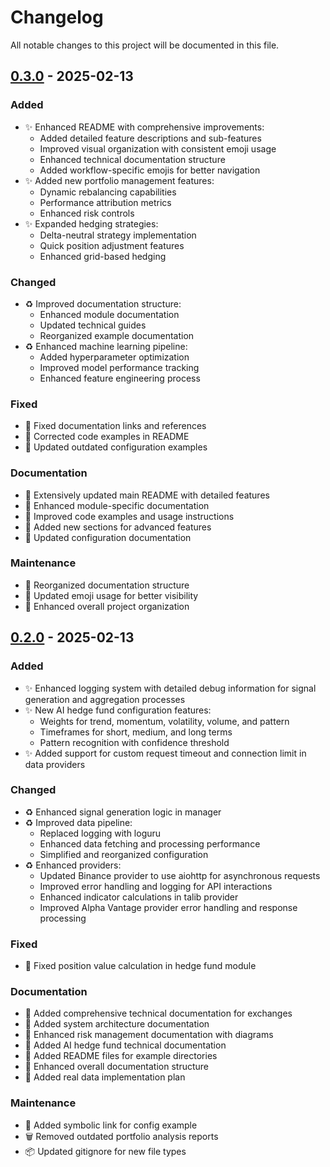 # Changelog

All notable changes to this project will be documented in this file.

## [0.3.0] - 2025-02-13

### Added
- ✨ Enhanced README with comprehensive improvements:
  - Added detailed feature descriptions and sub-features
  - Improved visual organization with consistent emoji usage
  - Enhanced technical documentation structure
  - Added workflow-specific emojis for better navigation
- ✨ Added new portfolio management features:
  - Dynamic rebalancing capabilities
  - Performance attribution metrics
  - Enhanced risk controls
- ✨ Expanded hedging strategies:
  - Delta-neutral strategy implementation
  - Quick position adjustment features
  - Enhanced grid-based hedging

### Changed
- ♻️ Improved documentation structure:
  - Enhanced module documentation
  - Updated technical guides
  - Reorganized example documentation
- ♻️ Enhanced machine learning pipeline:
  - Added hyperparameter optimization
  - Improved model performance tracking
  - Enhanced feature engineering process

### Fixed
- 🐛 Fixed documentation links and references
- 🐛 Corrected code examples in README
- 🐛 Updated outdated configuration examples

### Documentation
- 📝 Extensively updated main README with detailed features
- 📝 Enhanced module-specific documentation
- 📝 Improved code examples and usage instructions
- 📝 Added new sections for advanced features
- 📝 Updated configuration documentation

### Maintenance
- 🔧 Reorganized documentation structure
- 🔧 Updated emoji usage for better visibility
- 🔧 Enhanced overall project organization

## [0.2.0] - 2025-02-13

### Added
- ✨ Enhanced logging system with detailed debug information for signal generation and aggregation processes
- ✨ New AI hedge fund configuration features:
  - Weights for trend, momentum, volatility, volume, and pattern
  - Timeframes for short, medium, and long terms
  - Pattern recognition with confidence threshold
- ✨ Added support for custom request timeout and connection limit in data providers

### Changed
- ♻️ Enhanced signal generation logic in manager
- ♻️ Improved data pipeline:
  - Replaced logging with loguru
  - Enhanced data fetching and processing performance
  - Simplified and reorganized configuration
- ♻️ Enhanced providers:
  - Updated Binance provider to use aiohttp for asynchronous requests
  - Improved error handling and logging for API interactions
  - Enhanced indicator calculations in talib provider
  - Improved Alpha Vantage provider error handling and response processing

### Fixed
- 🐛 Fixed position value calculation in hedge fund module

### Documentation
- 📝 Added comprehensive technical documentation for exchanges
- 📝 Added system architecture documentation
- 📝 Enhanced risk management documentation with diagrams
- 📝 Added AI hedge fund technical documentation
- 📝 Added README files for example directories
- 📝 Enhanced overall documentation structure
- 📝 Added real data implementation plan

### Maintenance
- 🔧 Added symbolic link for config example
- 🗑️ Removed outdated portfolio analysis reports
- 📦 Updated gitignore for new file types

[0.3.0]: https://github.com/yourusername/AlphaPulse/compare/v0.2.0...0.3.0
[0.2.0]: https://github.com/yourusername/AlphaPulse/compare/v0.1.0...0.2.0